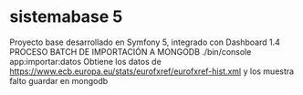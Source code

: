 # sistemabase 5
Proyecto base desarrollado en Symfony 5, integrado con Dashboard
1.4 PROCESO BATCH DE IMPORTACIÓN A MONGODB
./bin/console app:importar:datos  Obtiene los datos de https://www.ecb.europa.eu/stats/eurofxref/eurofxref-hist.xml y los muestra falto guardar en mongodb
